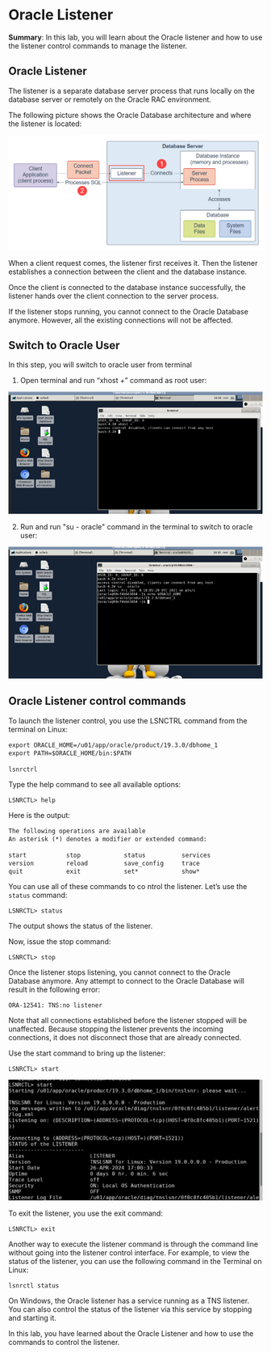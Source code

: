 # Oracle Listener
**Summary**: In this lab, you will learn about the Oracle listener and how to use the listener control commands to manage the listener.

Oracle Listener
----------------

The listener is a separate database server process that runs locally on the database server or remotely on the Oracle RAC environment.

The following picture shows the Oracle Database architecture and where the listener is located:

![Oracle Listener](./images/Oracle-Listener.png)

When a client request comes, the listener first receives it. Then the listener establishes a connection between the client and the database instance.

Once the client is connected to the database instance successfully, the listener hands over the client connection to the server process.

If the listener stops running, you cannot connect to the Oracle Database anymore. However, all the existing connections will not be affected.

Switch to Oracle User
---------------------

In this step, you will switch to oracle user from terminal 

1. Open terminal and run “xhost +” command as root user:

![](./images/1.png)

2. Run and run "su - oracle" command in the terminal to switch to oracle user:

![](./images/2.png)

Oracle Listener control commands
--------------------------------

To launch the listener control, you use the LSNCTRL command from the terminal on Linux:

```
export ORACLE_HOME=/u01/app/oracle/product/19.3.0/dbhome_1
export PATH=$ORACLE_HOME/bin:$PATH

lsnrctrl
```


Type the help command to see all available options:

```
LSNRCTL> help
```


Here is the output:

```
The following operations are available
An asterisk (*) denotes a modifier or extended command:

start           stop            status          services
version         reload          save_config     trace
quit            exit            set*            show*
```

You can use all of these commands to co
ntrol the listener. Let’s use the `status` command:

```
LSNRCTL> status
```

The output shows the status of the listener.

Now, issue the stop command:

```
LSNRCTL> stop
```


Once the listener stops listening, you cannot connect to the Oracle Database anymore. Any attempt to connect to the Oracle Database will result in the following error:

```
ORA-12541: TNS:no listener
```


Note that all connections established before the listener stopped will be unaffected. Because stopping the listener prevents the incoming connections, it does not disconnect those that are already connected.

Use the start command to bring up the listener:

```
LSNRCTL> start
```

![](./images/3.png)

To exit the listener, you use the exit command:

```
LSNRCTL> exit
```


Another way to execute the listener command is through the command line without going into the listener control interface. For example, to view the status of the listener, you can use the following command in the Terminal on Linux:

```
lsnrctl status
```


On Windows, the Oracle listener has a service running as a TNS listener. You can also control the status of the listener via this service by stopping and starting it.

In this lab, you have learned about the Oracle Listener and how to use the commands to control the listener.
